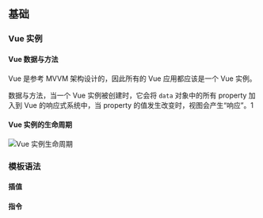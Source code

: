 ## 基础

### Vue 实例

#### Vue 数据与方法

Vue 是参考 MVVM 架构设计的，因此所有的 Vue 应用都应该是一个 Vue 实例。

数据与方法，当一个 Vue 实例被创建时，它会将 `data` 对象中的所有 property 加入到 Vue 的响应式系统中，当 property 的值发生改变时，视图会产生“响应”。1

#### Vue 实例的生命周期

![Vue 实例生命周期](https://cn.vuejs.org/images/lifecycle.png)

### 模板语法

#### 插值

#### 指令

## 